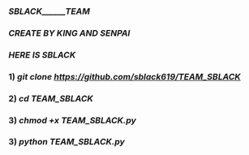 ### _______SBLACK______TEAM_______

### *CREATE BY KING AND SENPAI*

### *HERE IS SBLACK*

### 1) *git clone https://github.com/sblack619/TEAM_SBLACK*

### 2) *cd TEAM_SBLACK*
### 3) *chmod +x TEAM_SBLACK.py*

### 3) *python TEAM_SBLACK.py*







